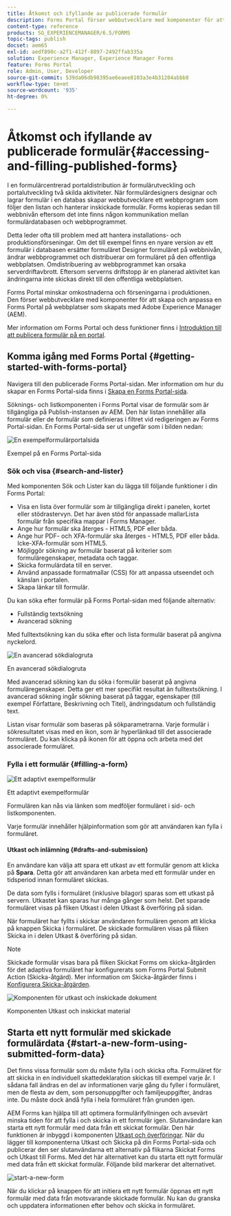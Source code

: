 ```yaml
---
title: Åtkomst och ifyllande av publicerade formulär
description: Forms Portal förser webbutvecklare med komponenter för att skapa och anpassa en Forms Portal på webbplatser som skapats med Adobe Experience Manager (AEM).
content-type: reference
products: SG_EXPERIENCEMANAGER/6.5/FORMS
topic-tags: publish
docset: aem65
exl-id: aedf890c-a2f1-412f-8897-2492ffab335a
solution: Experience Manager, Experience Manager Forms
feature: Forms Portal
role: Admin, User, Developer
source-git-commit: 539da06db98395ae6eaee8103a3e4b31204abbb8
workflow-type: tm+mt
source-wordcount: '935'
ht-degree: 0%

---
```


# Åtkomst och ifyllande av publicerade formulär{#accessing-and-filling-published-forms}

I en formulärcentrerad portaldistribution är formulärutveckling och portalutveckling två skilda aktiviteter. När formulärdesigners designar och lagrar formulär i en databas skapar webbutvecklare ett webbprogram som följer den listan och hanterar inskickade formulär. Forms kopieras sedan till webbnivån eftersom det inte finns någon kommunikation mellan formulärdatabasen och webbprogrammet.

Detta leder ofta till problem med att hantera installations- och produktionsförseningar. Om det till exempel finns en nyare version av ett formulär i databasen ersätter formuläret Designer formuläret på webbnivån, ändrar webbprogrammet och distribuerar om formuläret på den offentliga webbplatsen. Omdistribuering av webbprogrammet kan orsaka serverdriftavbrott. Eftersom serverns driftstopp är en planerad aktivitet kan ändringarna inte skickas direkt till den offentliga webbplatsen.

Forms Portal minskar omkostnaderna och förseningarna i produktionen. Den förser webbutvecklare med komponenter för att skapa och anpassa en Forms Portal på webbplatser som skapats med Adobe Experience Manager (AEM).

Mer information om Forms Portal och dess funktioner finns i [Introduktion till att publicera formulär på en portal](/help/forms/using/introduction-publishing-forms.md).

## Komma igång med Forms Portal {#getting-started-with-forms-portal}

Navigera till den publicerade Forms Portal-sidan. Mer information om hur du skapar en Forms Portal-sida finns i [Skapa en Forms Portal-sida](../../forms/using/creating-form-portal-page.md).

Söknings- och listkomponenten i Forms Portal visar de formulär som är tillgängliga på Publish-instansen av AEM. Den här listan innehåller alla formulär eller de formulär som definieras i filtret vid redigeringen av Forms Portal-sidan. En Forms Portal-sida ser ut ungefär som i bilden nedan:

![En exempelformulärportalsida &#x200B;](assets/forms-portal-page.png)

Exempel på en Forms Portal-sida

### Sök och visa {#search-and-lister}

Med komponenten Sök och Lister kan du lägga till följande funktioner i din Forms Portal:

* Visa en lista över formulär som är tillgängliga direkt i panelen, kortet eller stödrastervyn. Det har även stöd för anpassade mallarLista formulär från specifika mappar i Forms Manager.
* Ange hur formulär ska återges - HTML5, PDF eller båda.
* Ange hur PDF- och XFA-formulär ska återges - HTML5, PDF eller båda. Icke-XFA-formulär som HTML5.
* Möjliggör sökning av formulär baserat på kriterier som formuläregenskaper, metadata och taggar.
* Skicka formulärdata till en server.
* Använd anpassade formatmallar (CSS) för att anpassa utseendet och känslan i portalen.
* Skapa länkar till formulär.

Du kan söka efter formulär på Forms Portal-sidan med följande alternativ:

* Fullständig textsökning
* Avancerad sökning

Med fulltextsökning kan du söka efter och lista formulär baserat på angivna nyckelord.

![En avancerad sökdialogruta](assets/search-panel.png)

En avancerad sökdialogruta

Med avancerad sökning kan du söka i formulär baserat på angivna formuläregenskaper. Detta ger ett mer specifikt resultat än fulltextsökning. I avancerad sökning ingår sökning baserat på taggar, egenskaper (till exempel Författare, Beskrivning och Titel), ändringsdatum och fullständig text.

Listan visar formulär som baseras på sökparametrarna. Varje formulär i sökresultatet visas med en ikon, som är hyperlänkad till det associerade formuläret. Du kan klicka på ikonen för att öppna och arbeta med det associerade formuläret.

### Fylla i ett formulär {#filling-a-form}

![Ett adaptivt exempelformulär](assets/filling_a_form.png)

Ett adaptivt exempelformulär

Formulären kan nås via länken som medföljer formuläret i sid- och listkomponenten.

Varje formulär innehåller hjälpinformation som gör att användaren kan fylla i formuläret.

#### Utkast och inlämning {#drafts-and-submission}

En användare kan välja att spara ett utkast av ett formulär genom att klicka på **Spara**. Detta gör att användaren kan arbeta med ett formulär under en tidsperiod innan formuläret skickas.

De data som fylls i formuläret (inklusive bilagor) sparas som ett utkast på servern. Utkastet kan sparas hur många gånger som helst. Det sparade formuläret visas på fliken Utkast i delen Utkast &amp; överföring på sidan.

När formuläret har fyllts i skickar användaren formulären genom att klicka på knappen Skicka i formuläret. De skickade formulären visas på fliken Skicka in i delen Utkast &amp; överföring på sidan.

>[!NOTE]
>
>Skickade formulär visas bara på fliken Skickat Forms om skicka-åtgärden för det adaptiva formuläret har konfigurerats som Forms Portal Submit Action (Skicka-åtgärd). Mer information om Skicka-åtgärder finns i [Konfigurera Skicka-åtgärden](../../forms/using/configuring-submit-actions.md).

![Komponenten för utkast och inskickade dokument](assets/draft-submission.png)

Komponenten Utkast och inskickat material

## Starta ett nytt formulär med skickade formulärdata {#start-a-new-form-using-submitted-form-data}

Det finns vissa formulär som du måste fylla i och skicka ofta. Formuläret för att skicka in en individuell skattedeklaration skickas till exempel varje år. I sådana fall ändras en del av informationen varje gång du fyller i formuläret, men de flesta av dem, som personuppgifter och familjeuppgifter, ändras inte. Du måste dock ändå fylla i hela formuläret från grunden igen.

AEM Forms kan hjälpa till att optimera formulärifyllningen och avsevärt minska tiden för att fylla i och skicka in ett formulär igen. Slutanvändare kan starta ett nytt formulär med data från ett skickat formulär. Den här funktionen är inbyggd i komponenten [Utkast och överföringar](../../forms/using/draft-submission-component.md). När du lägger till komponenterna Utkast och Skicka på din Forms Portal-sida och publicerar den ser slutanvändarna ett alternativ på flikarna Skickat Forms och Utkast till Forms. Med det här alternativet kan du starta ett nytt formulär med data från ett skickat formulär. Följande bild markerar det alternativet.

![start-a-new-form](assets/start-a-new-form.png)

När du klickar på knappen för att initiera ett nytt formulär öppnas ett nytt formulär med data från motsvarande skickade formulär. Nu kan du granska och uppdatera informationen efter behov och skicka in formuläret.
